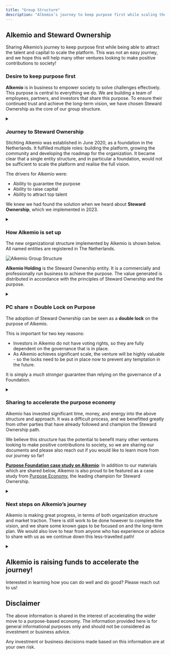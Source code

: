 ```yaml
---
title: "Group Structure"
description: "Alkemio’s journey to keep purpose first while scaling the platform."
---
```


## Alkemio and Steward Ownership

Sharing Alkemio’s journey to keep purpose first while being able to attract the talent and capital to scale the platform. This was not an easy journey, and we hope this will help many other ventures looking to make positive contributions to society!

### Desire to keep purpose first

**Alkemio** is in business to empower society to solve challenges effectively. This purpose is central to everything we do. We are building a team of employees, partners, and investors that share this purpose. To ensure their continued trust and achieve the long-term vision, we have chosen Steward Ownership as the core of our group structure.

<details>
<summary data-open="Close" data-close="Read more..."></summary>

Alkemio offers a broad and very ambitious vision, shared by a growing community of partners. The Alkemio platform is achieving traction and we are seeing a clear need in the market. However, the journey so far is just the start. It is critical that we live up to the expectations of early adopters of the platform, with significant usage and impact on society.

Achieving this requires expanding the resources available. In particular:
- Capital for investing in the further development and scaling of the platform
- Top talent to execute the vision

And doing it in the right way, aligned with the purpose.

</details>

### Journey to Steward Ownership

Stichting Alkemio was established in June 2020, as a foundation in the Netherlands. It fulfilled multiple roles: building the platform, growing the community and developing the roadmap for the organization. It became clear that a single entity structure, and in particular a foundation, would not be sufficient to scale the platform and realise the full vision.

The drivers for Alkemio were:
- Ability to guarantee the purpose
- Ability to raise capital
- Ability to attract top talent

We knew we had found the solution when we heard about **Steward Ownership**, which we implemented in 2023.

<details>
<summary data-open="Close" data-close="Read more..."></summary>

Steward Ownership is a legal structure for companies that places purpose first and where profit serves the purpose. It is around for many years with long-term successful companies such as Bosch and Zeiss, and is now growing in popularity including with Patagonia. It provides a way to raise capital and attract top talent while ensuring the purpose remains to benefit society.

Core features of Steward Ownership, as implemented by Alkemio, include:
- **Leadership**: "Stewards" guide the venture and are chosen based on capability and alignment with the purpose
- **Independent guarantee**: Providing an independent party with blocking rights, to ensure purpose remains central. Approval is required for changing ownership, changing the group structure, modifying the purpose, extracting value not in line with the purpose, excessive remuneration of staff, etc. Full details can be seen in the Alkemio Holding B.V. SHA linked to below.
- **Capped economic returns without control**: Providing economic returns to both investors and talent, without offering voting control, while also ensuring that ultimately the value generated goes towards the purpose of Alkemio to benefit society.

</details>

### How Alkemio is set up

The new organizational structure implemented by Alkemio is shown below. All named entities are registered in The Netherlands.

![Alkemio Group Structure](/images/alkemio-group-structure.svg)

**Alkemio Holding** is the Steward Ownership entity. It is a commercially and professionally run business to achieve the purpose. The value generated is distributed in accordance with the principles of Steward Ownership and the purpose.

<details>
<summary data-open="Close" data-close="Read more..."></summary>

The key entities in this diagram and their roles are:
- **Alkemio Holding BV**: the central entity, bringing together all the stakeholders. It is a holding company, raising capital, receiving and distributing profits, holding assets (IP), etc.
- **Stichting Alkemio**: the original entity, whose role evolves to being the "steward" for Alkemio Holding. The board of Stichting Alkemio are in effect the stewards.
- **Stichting de Prioriteit**: an independent foundation whose purpose is to hold "golden shares" in steward ownership ventures. It is obliged to act according to the principle of steward ownership.
- **Alkemio BV**: the operating entity that actually provides the Alkemio services to the market. It is 100% owned by Alkemio Holding. Over time there could potentially be multiple operating companies depending on the needs of the business, for example in multiple countries or for separate business lines.
- **STAK Participanten Alkemio**: manages the conversion of certain classes of Alkemio Holding shares to certificates (so economic rights), and facilitates the transfer of certificates without involving a notary.

#### Alkemio Holding BV share structure

| Share class         | Abbreviation | Purpose                                         | Control | Economic | Held by                    |
|---------------------|--------------|-------------------------------------------------|---------|----------|----------------------------|
| Steward Control     | SC           | Primary voting control                          | Y       | N        | Stichting Alkemio           |
| Purpose Control     | PC           | Independent guarantee on the purpose            | Y       | N        | Stichting de Prioriteit     |
| Contributor Capital | CC           | Economic participation for contributors of capital. Capped. | N | Y | STAK Participanten Alkemio |
| Contributor Time    | CT           | Economic participation for contributors of time. Capped. | N | Y | STAK Participanten Alkemio |
| Steward Economic    | SE           | Economic value to be allocated in line with the purpose. Not capped. | N | Y | Stichting Alkemio |

</details>

### PC share = Double Lock on Purpose

The adoption of Steward Ownership can be seen as a **double lock** on the purpose of Alkemio.

This is important for two key reasons:
- Investors in Alkemio do not have voting rights, so they are fully dependent on the governance that is in place.
- As Alkemio achieves significant scale, the venture will be highly valuable - so the locks need to be put in place now to prevent any temptation in the future.

It is simply a *much stronger* guarantee than relying on the governance of a Foundation.

<details>
<summary data-open="Close" data-close="Read more..."></summary>

The Purpose Control (PC) share is held by Stichting de Prioriteit. This entity, established also in The Netherlands, has the purpose to act as an independent party to guarantee principles of steward ownership are followed in such ventures.

For all stakeholders of Alkemio, this double lock is important:
- investors/contributors who have an economic interest but no voting rights
- partners that wish to support the vision
- customers that want to have confidence in the long-term roadmap for the platform

</details>

### Sharing to accelerate the purpose economy

Alkemio has invested significant time, money, and energy into the above structure and approach. It was a difficult process, and we benefitted greatly from other parties that have already followed and champion the Steward Ownership path.

We believe this structure has the potential to benefit many other ventures looking to make positive contributions to society, so we are sharing our documents and please also reach out if you would like to learn more from our journey so far!

**[Purpose Foundation case study on Alkemio](./documents/purpose-alkemio-casestudyen-31032024.pdf)**: In addition to our materials which are shared below, Alkemio is also proud to be featured as a case study from [Purpose Economy](https://purpose-economy.org/en/), the leading champion for Steward Ownership.

<details>
<summary data-open="Close" data-close="Read more..."></summary>

Our observation is that it is simply too much work to put purpose before profit. The analogy we have used is that for classic VC startups there is a 10 lane highway with service stations, many parties that are familiar with that journey type and can help, many fellow travellers, and at least in the earlier stages much faster travel. For purpose ventures it is currently a small side path with determined travellers, but one that is thankfully getting much better known. However, there is much to be done.

Alkemio would be delighted and honored if other parties would be able to learn from this setup, and potentially leverage it for their ventures.

**Special mentions to the following external parties that have helped Alkemio on our journey so far:**
- Gijsbert Koren, WeAreStewards, for guidance on our path
- Maurits Bos, Ben Valor, for legal advice and feedback for a robust framework
- Jennifer Benson, Stichting de Prioriteit, for validating our implementation
- Inge van Pelt, Juli Notaris, for implementing the legal setup
- Purpose Foundation, for promoting and inspiring the whole topic Steward Ownership!

#### Key documents

- **[Stichting Alkemio Articles of Association (AoA)](./documents/stichting_alkemio_statuten_2021_12.pdf)** (Dutch)
- **[Alkemio Holding Articles of Association (AoA)](./documents/alkemio_holding_statuten.pdf)** (Dutch)
- **[Alkemio Holding Issuance of share PC + shares CC](./documents/alkemio_holding_uitgifte_aandelen_pc_cc.pdf)** (Dutch)
- **[Alkemio Holding Shareholders Agreement (SHA)](./documents/alkemio_holding_shareholders_agreement_v1.1.pdf)** (English)
- **[STAK Participanten Alkemio Articles of Association (AoA)](./documents/stak_participanten_alkemio_akte_oprichting.pdf)** (Dutch)
- **[STAK Participanten Alkemio Conditions](./documents/stak_participanten_alkemio_administratievoorwaarden.pdf)** (Dutch)

The key document is probably the Alkemio Holding SHA, which together with the Alkemio Holding AoA ensures that that purpose remains central.

Please feel free to reach out if you would like to discuss / learn from our journey so far!

</details>

### Next steps on Alkemio’s journey

Alkemio is making great progress, in terms of both organization structure and market traction. There is still work to be done however to complete the vision, and we share some known gaps to be focused on and the long-term plan. We would also love to hear from anyone who has experience or advice to share with us as we continue down this less-travelled path!

<details>
<summary data-open="Close" data-close="Read more..."></summary>

#### Roadmap near term

The status as of Q4 2023 is that the above group structure is in place, and the shares of Alkemio Holding have been issued with the exception of shares CT. In addition, the operations have been transferred from Stichting Alkemio to Alkemio BV.

This is a critical milestone as it allows Alkemio to raise the funding required to scale.

However, there is still work to be done:
- **Stichting Alkemio governance**: The board members of Stichting Alkemio are the stewards of Alkemio Holding BV, which currently are Neil Smyth and Rene Honig. There is a Board of Advisors, in place since 2020, providing guidance to the board of Stichting Alkemio. The next phase on the organizational structure journey needs to ensure that (a) additional stewards are appointed, (b) a supervisory board is put in place, and (c) the Board of Advisors is expanded. Provisions are already in place in the Articles of Association of Stichting Alkemio for both the additional stewards and the creation of a supervisory board.
- **Staff proposition**: This covers both the scheme for the allocation of CT certificates for staff, as well as greater representation of staff in the wider organizational structure. It is also about putting in place an internationally applicable proposition so that top talent can contribute from anywhere in the world.
- **Dependence on key players**: There is too strong a dependence on key individuals (Neil Smyth and Rene Honig) in the above structure. This is not desirable for the long term health of the venture, and it also results in some overlap of control/economic interest.

All of the above points are on the organizational roadmap and will be addressed. It is important to recognise that Alkemio is still relatively early in its journey and there is only a limited amount of capacity available to develop the organization, build the platform and grow the community. Alkemio is well underway and has achieved a lot, but it is not a given that the venture will succeed - and as such the priority has been to get a scalable and long term structure in place. This is driven by the near term priority to be in a position to raise funds to accelerate the journey and secure Alkemio’s future.

#### Roadmap longer term

In the longer term, the expectation is that there will be significant profits generated in excess of what is needed to scale the platform and be shared with investors and staff. This is a result of the capping of economic returns for the holders of certificates for shares CT/CC combined with the potential for Alkemio, as a SaaS platform, to be a highly profitable business as it achieves scale.

These excess profits will be for the benefit of the holder of the SE share (currently Stichting Alkemio), to be allocated in line with the purpose of Stichting Alkemio i.e. *“enable society to collaborate effectively on hard challenges, together!”* As the platform matures and generates profits for distribution, it is important that the SE share moves to be held by a different entity - to avoid overlap of economic rights and voting control.

</details>

## Alkemio is raising funds to accelerate the journey!

Interested in learning how you can do well and do good? Please reach out to us!

## Disclaimer

The above information is shared in the interest of accelerating the wider move to a purpose-based economy. The information provided here is for general informational purposes only and should not be considered as investment or business advice.

Any investment or business decisions made based on this information are at your own risk.
